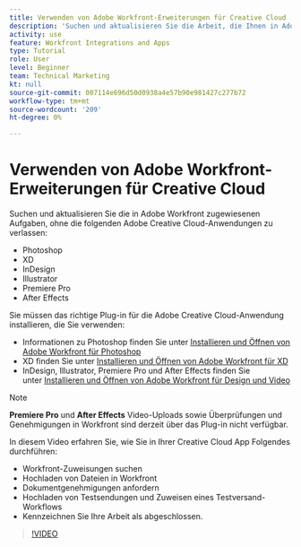 ```yaml
---
title: Verwenden von Adobe Workfront-Erweiterungen für Creative Cloud
description: 'Suchen und aktualisieren Sie die Arbeit, die Ihnen in Adobe Workfront zugewiesen ist, ohne die folgenden Adobe Creative Cloud-Anwendungen zu verlassen: Photoshop, XD, InDesign, Illustrator, Premiere Pro und After Effects'
activity: use
feature: Workfront Integrations and Apps
type: Tutorial
role: User
level: Beginner
team: Technical Marketing
kt: null
source-git-commit: 007114e696d50d0938a4e57b90e981427c277b72
workflow-type: tm+mt
source-wordcount: '209'
ht-degree: 0%

---
```


# Verwenden von Adobe Workfront-Erweiterungen für Creative Cloud

Suchen und aktualisieren Sie die in Adobe Workfront zugewiesenen Aufgaben, ohne die folgenden Adobe Creative Cloud-Anwendungen zu verlassen:

* Photoshop
* XD
* InDesign
* Illustrator
* Premiere Pro
* After Effects

Sie müssen das richtige Plug-in für die Adobe Creative Cloud-Anwendung installieren, die Sie verwenden:

* Informationen zu Photoshop finden Sie unter [Installieren und Öffnen von Adobe Workfront für Photoshop](https://experienceleague.adobe.com/docs/workfront/using/adobe-workfront-integrations/workfront-for-creative-cloud/install-wf-cc/wf-cc-install-ps.html?)
* XD finden Sie unter [Installieren und Öffnen von Adobe Workfront für XD](https://experienceleague.adobe.com/docs/workfront/using/adobe-workfront-integrations/workfront-for-creative-cloud/install-wf-cc/wf-adobe-xd-install.html?)
* InDesign, Illustrator, Premiere Pro und After Effects finden Sie unter [Installieren und Öffnen von Adobe Workfront für Design und Video](https://experienceleague.adobe.com/docs/workfront/using/adobe-workfront-integrations/workfront-for-creative-cloud/install-wf-cc/wf-install-cc.html?)

>[!NOTE]
>
>**Premiere Pro** und **After Effects** Video-Uploads sowie Überprüfungen und Genehmigungen in Workfront sind derzeit über das Plug-in nicht verfügbar.


In diesem Video erfahren Sie, wie Sie in Ihrer Creative Cloud App Folgendes durchführen:

* Workfront-Zuweisungen suchen
* Hochladen von Dateien in Workfront
* Dokumentgenehmigungen anfordern
* Hochladen von Testsendungen und Zuweisen eines Testversand-Workflows
* Kennzeichnen Sie Ihre Arbeit als abgeschlossen.

>[!VIDEO](https://video.tv.adobe.com/v/3415452/?quality=12)
